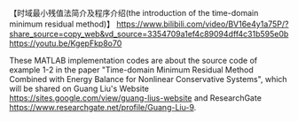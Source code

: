 【时域最小残值法简介及程序介绍(the introduction of the time-domain minimum residual method)】 https://www.bilibili.com/video/BV16e4y1a75P/?share_source=copy_web&vd_source=3354709a1ef4c89094dff4c31b595e0b
https://youtu.be/KgepFkp8o70

These MATLAB implementation codes are about the source code of example 1-2 in the paper "Time-domain Minimum Residual Method Combined with Energy Balance for Nonlinear Conservative Systems", which will be shared on Guang Liu's Website https://sites.google.com/view/guang-lius-website and ResearchGate https://www.researchgate.net/profile/Guang-Liu-9. 
